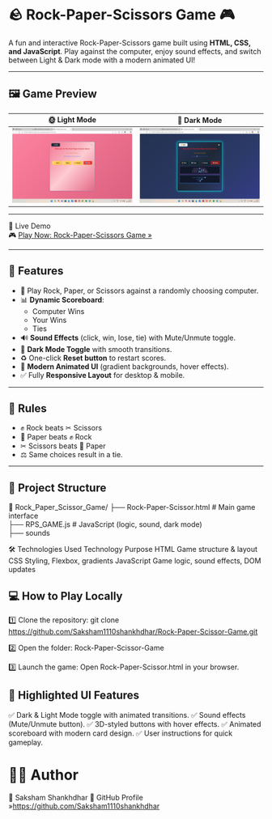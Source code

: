 # 🪨 Rock-Paper-Scissors Game 🎮  
A fun and interactive Rock-Paper-Scissors game built using **HTML, CSS, and JavaScript**. Play against the computer, enjoy sound effects, and switch between Light & Dark mode with a modern animated UI!

---

## 🖼️ Game Preview  

| 🌞 Light Mode | 🌙 Dark Mode |
|--------------|--------------|
| ![Light Mode UI](./LiteUI.png) | ![Dark Mode UI](./DarkUI.png) |

---

🔗 Live Demo  
🎮 [Play Now: Rock-Paper-Scissors Game »](https://saksham1110shankhdhar.github.io/Rock-Paper-Scissor-Game/)


---

## 🚀 Features  
- 🎲 Play Rock, Paper, or Scissors against a randomly choosing computer.  
- 📊 **Dynamic Scoreboard**:  
  - Computer Wins  
  - Your Wins  
  - Ties  
- 🔊 **Sound Effects** (click, win, lose, tie) with Mute/Unmute toggle.  
- 🌙 **Dark Mode Toggle** with smooth transitions.  
- ♻️ One-click **Reset button** to restart scores.  
- 🎨 **Modern Animated UI** (gradient backgrounds, hover effects).  
- ✅ Fully **Responsive Layout** for desktop & mobile.

---

## 🧪 Rules  
- ✊ Rock beats ✂ Scissors  
- 📄 Paper beats ✊ Rock  
- ✂ Scissors beats 📄 Paper  
- ⚖️ Same choices result in a tie.

---

## 📁 Project Structure  

📂 Rock_Paper_Scissor_Game/
├── Rock-Paper-Scissor.html    # Main game interface  
├── RPS_GAME.js                # JavaScript (logic, sound, dark mode)  
├── sounds  

🛠️ Technologies Used
Technology	Purpose
HTML	Game structure & layout
CSS	Styling, Flexbox, gradients
JavaScript	Game logic, sound effects, DOM updates

## 💻 How to Play Locally

1️⃣ Clone the repository:
git clone https://github.com/Saksham1110shankhdhar/Rock-Paper-Scissor-Game.git

2️⃣ Open the folder:
Rock-Paper-Scissor-Game

3️⃣ Launch the game:
Open Rock-Paper-Scissor.html in your browser.

## 📌 Highlighted UI Features

✅ Dark & Light Mode toggle with animated transitions.
✅ Sound effects (Mute/Unmute button).
✅ 3D-styled buttons with hover effects.
✅ Animated scoreboard with modern card design.
✅ User instructions for quick gameplay.

# 🙋‍♂️ Author
 👤 Saksham Shankhdhar
🔗 GitHub Profile »https://github.com/Saksham1110shankhdhar

